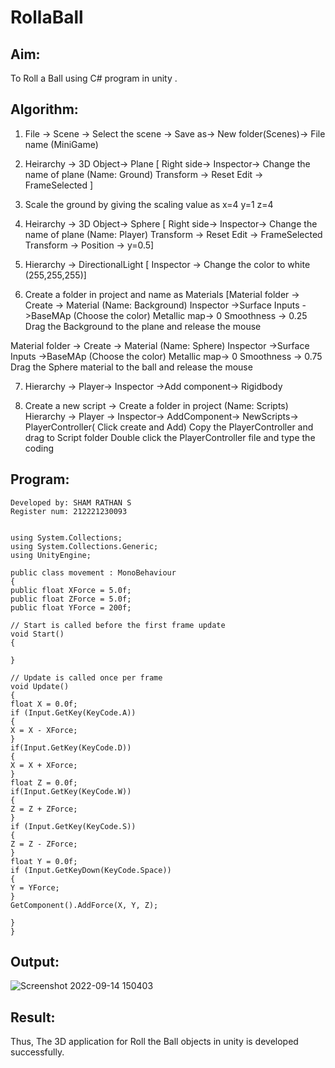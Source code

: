 # RollaBall

## Aim:
To Roll a Ball using C# program in unity .

## Algorithm:

1. File -> Scene -> Select the scene -> Save as-> New folder(Scenes)-> File name (MiniGame)

2. Heirarchy -> 3D Object-> Plane 
[ Right side-> Inspector-> Change the name of plane (Name: Ground)
Transform -> Reset
Edit -> FrameSelected ]

3. Scale the ground by giving the scaling value as x=4 y=1 z=4

4. Heirarchy -> 3D Object-> Sphere
[ Right side-> Inspector-> Change the name of plane (Name: Player)
Transform -> Reset
Edit -> FrameSelected 
Transform -> Position -> y=0.5]

5. Hierarchy -> DirectionalLight
[ Inspector -> Change the color to white (255,255,255)]

6. Create a folder in project and name as Materials
[Material folder -> Create -> Material (Name: Background)
Inspector ->Surface Inputs ->BaseMAp (Choose the color)
Metallic map-> 0
Smoothness -> 0.25
Drag the Background to the plane and release the mouse

Material folder -> Create -> Material (Name: Sphere)
Inspector ->Surface Inputs ->BaseMAp (Choose the color)
Metallic map-> 0
Smoothness -> 0.75
Drag the Sphere material to the ball and release the mouse

 7. Hierarchy -> Player-> Inspector ->Add component-> Rigidbody

8. Create a new script -> Create a folder in project (Name: Scripts)
Hierarchy -> Player -> Inspector-> AddComponent-> NewScripts-> PlayerController( Click create and Add)
Copy the PlayerController and drag to Script folder
Double click the PlayerController file and type the coding

## Program:
```
Developed by: SHAM RATHAN S
Register num: 212221230093


using System.Collections;
using System.Collections.Generic;
using UnityEngine;

public class movement : MonoBehaviour
{
public float XForce = 5.0f;
public float ZForce = 5.0f;
public float YForce = 200f;

// Start is called before the first frame update
void Start()
{

}

// Update is called once per frame
void Update()
{
float X = 0.0f;
if (Input.GetKey(KeyCode.A))
{
X = X - XForce;
}
if(Input.GetKey(KeyCode.D))
{
X = X + XForce;
}
float Z = 0.0f;
if(Input.GetKey(KeyCode.W))
{
Z = Z + ZForce;
}
if (Input.GetKey(KeyCode.S))
{
Z = Z - ZForce;
}
float Y = 0.0f;
if (Input.GetKeyDown(KeyCode.Space))
{
Y = YForce;
}
GetComponent().AddForce(X, Y, Z);

}
}

```
## Output:
![Screenshot 2022-09-14 150403](https://user-images.githubusercontent.com/93587823/190058181-003896e0-cc0d-4fe9-8cad-7203f9a569f0.png)

## Result:
Thus, The 3D application for Roll the Ball objects in unity is developed successfully.
